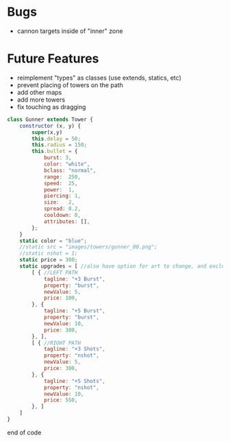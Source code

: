 # Bugs
- cannon targets inside of "inner" zone


# Future Features
- reimplement "types" as classes (use extends, statics, etc)
- prevent placing of towers on the path
- add other maps
- add more towers
- fix touching as dragging

```js
class Gunner extends Tower {
	constructor (x, y) {
		super(x,y)
		this.delay = 50;
		this.radius = 150;
		this.bullet = {
			burst: 3,
			color: "white",
			bclass:	"normal",
			range:	250,
			speed:	25,
			power:	1,
			piercing: 1,
			size:	2,
			spread:	0.2,
			cooldown: 0,
			attributes: [],
		};
	}
	static color = "blue";
	//static src = "images/towers/gunner_00.png";
	//static nshot = 1;
	static price = 300;
	static upgrades = [ //also have option for art to change, and exclusive paths (you can only pick one)
		[ { //LEFT PATH
			tagline: "+3 Burst",
			property: "burst",
			newValue: 5,
			price: 100,
		}, {
			tagline: "+5 Burst",
			property: "burst",
			newValue: 10,
			price: 300,
		}, ],
		[ { //RIGHT PATH
			tagline: "+3 Shots",
			property: "nshot",
			newValue: 5,
			price: 300,
		}, {
			tagline: "+5 Shots",
			property: "nshot",
			newValue: 10,
			price: 550,
		}, ]
	]
}
```

end of code